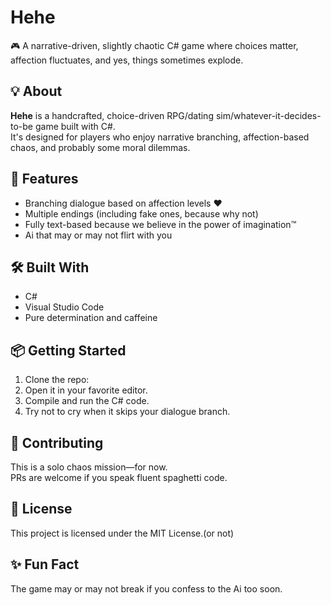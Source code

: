 # Hehe

🎮 A narrative-driven, slightly chaotic C# game where choices matter, affection fluctuates, and yes, things sometimes explode.

## 💡 About

**Hehe** is a handcrafted, choice-driven RPG/dating sim/whatever-it-decides-to-be game built with C#.  
It's designed for players who enjoy narrative branching, affection-based chaos, and probably some moral dilemmas.

## 🚀 Features

- Branching dialogue based on affection levels ❤️
- Multiple endings (including fake ones, because why not)
- Fully text-based because we believe in the power of imagination™
- Ai that may or may not flirt with you

## 🛠️ Built With

- C#
- Visual Studio Code
- Pure determination and caffeine

## 📦 Getting Started

1. Clone the repo:
2. Open it in your favorite editor.
3. Compile and run the C# code.
4. Try not to cry when it skips your dialogue branch.

## 🤝 Contributing

This is a solo chaos mission—for now.  
PRs are welcome if you speak fluent spaghetti code.

## 📜 License

This project is licensed under the MIT License.(or not)

## ✨ Fun Fact

The game may or may not break if you confess to the Ai too soon.

